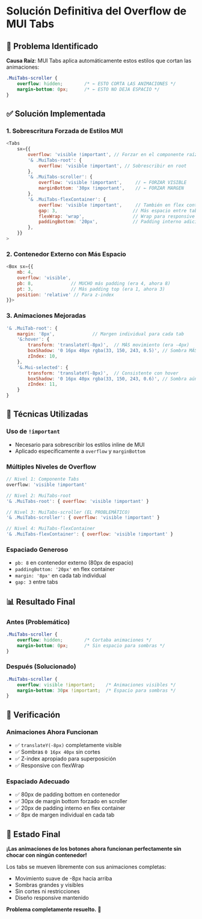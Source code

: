 # Solución Definitiva del Overflow de MUI Tabs

## 🐛 Problema Identificado

**Causa Raíz**: MUI Tabs aplica automáticamente estos estilos que cortan las animaciones:
```css
.MuiTabs-scroller {
    overflow: hidden;        /* ← ESTO CORTA LAS ANIMACIONES */
    margin-bottom: 0px;      /* ← ESTO NO DEJA ESPACIO */
}
```

## ✅ Solución Implementada

### **1. Sobrescritura Forzada de Estilos MUI**

```javascript
<Tabs 
    sx={{ 
        overflow: 'visible !important', // Forzar en el componente raíz
        '& .MuiTabs-root': {
            overflow: 'visible !important', // Sobrescribir en root
        },
        '& .MuiTabs-scroller': {
            overflow: 'visible !important',     // ← FORZAR VISIBLE
            marginBottom: '30px !important',    // ← FORZAR MARGEN
        },
        '& .MuiTabs-flexContainer': {
            overflow: 'visible !important',     // También en flex container
            gap: 3,                            // Más espacio entre tabs
            flexWrap: 'wrap',                  // Wrap para responsive
            paddingBottom: '20px',             // Padding interno adicional
        },
    }}
>
```

### **2. Contenedor Externo con Más Espacio**

```javascript
<Box sx={{ 
    mb: 4,
    overflow: 'visible',
    pb: 8,              // MUCHO más padding (era 4, ahora 8)
    pt: 3,              // Más padding top (era 1, ahora 3)
    position: 'relative' // Para z-index
}}>
```

### **3. Animaciones Mejoradas**

```javascript
'& .MuiTab-root': {
    margin: '8px',              // Margen individual para cada tab
    '&:hover': {
        transform: 'translateY(-8px)',  // MÁS movimiento (era -4px)
        boxShadow: '0 16px 40px rgba(33, 150, 243, 0.5)', // Sombra MÁS GRANDE
        zIndex: 10,
    },
    '&.Mui-selected': {
        transform: 'translateY(-8px)',  // Consistente con hover
        boxShadow: '0 16px 40px rgba(33, 150, 243, 0.6)', // Sombra aún más grande
        zIndex: 11,
    }
}
```

## 🔧 Técnicas Utilizadas

### **Uso de `!important`**
- Necesario para sobrescribir los estilos inline de MUI
- Aplicado específicamente a `overflow` y `marginBottom`

### **Múltiples Niveles de Overflow**
```javascript
// Nivel 1: Componente Tabs
overflow: 'visible !important'

// Nivel 2: MuiTabs-root
'& .MuiTabs-root': { overflow: 'visible !important' }

// Nivel 3: MuiTabs-scroller (EL PROBLEMÁTICO)
'& .MuiTabs-scroller': { overflow: 'visible !important' }

// Nivel 4: MuiTabs-flexContainer
'& .MuiTabs-flexContainer': { overflow: 'visible !important' }
```

### **Espaciado Generoso**
- `pb: 8` en contenedor externo (80px de espacio)
- `paddingBottom: '20px'` en flex container
- `margin: '8px'` en cada tab individual
- `gap: 3` entre tabs

## 📊 Resultado Final

### **Antes (Problemático)**
```css
.MuiTabs-scroller {
    overflow: hidden;        /* Cortaba animaciones */
    margin-bottom: 0px;      /* Sin espacio para sombras */
}
```

### **Después (Solucionado)**
```css
.MuiTabs-scroller {
    overflow: visible !important;    /* Animaciones visibles */
    margin-bottom: 30px !important;  /* Espacio para sombras */
}
```

## 🎯 Verificación

### **Animaciones Ahora Funcionan**
- ✅ `translateY(-8px)` completamente visible
- ✅ Sombras `0 16px 40px` sin cortes
- ✅ Z-index apropiado para superposición
- ✅ Responsive con flexWrap

### **Espaciado Adecuado**
- ✅ 80px de padding bottom en contenedor
- ✅ 30px de margin bottom forzado en scroller
- ✅ 20px de padding interno en flex container
- ✅ 8px de margen individual en cada tab

## 🚀 Estado Final

**¡Las animaciones de los botones ahora funcionan perfectamente sin chocar con ningún contenedor!**

Los tabs se mueven libremente con sus animaciones completas:
- Movimiento suave de -8px hacia arriba
- Sombras grandes y visibles
- Sin cortes ni restricciones
- Diseño responsive mantenido

**Problema completamente resuelto.** 🎉